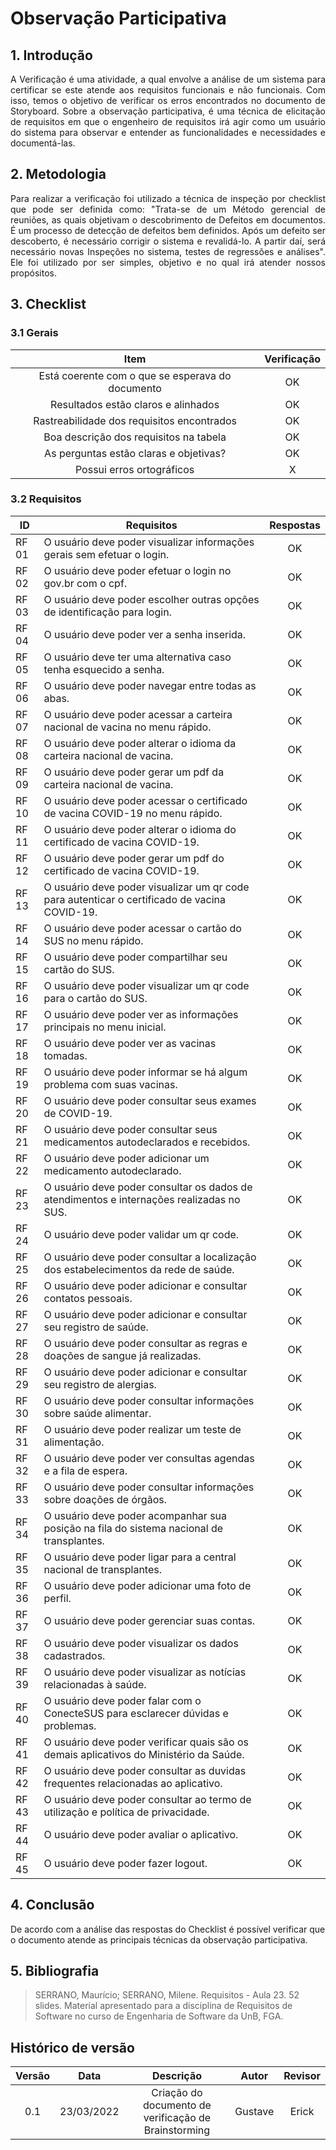 # Observação Participativa

## 1. Introdução

<p style="text-align: justify;"> A Verificação é uma atividade, a qual envolve a análise de um sistema para certificar se este atende aos requisitos funcionais e não funcionais. Com isso, temos o objetivo de verificar os erros encontrados no documento de Storyboard. Sobre a observação participativa, é uma técnica de elicitação de requisitos em que o engenheiro de requisitos irá agir como um usuário do sistema para observar e entender as funcionalidades e necessidades e documentá-las.
</p>

## 2. Metodologia

<p style="text-align: justify;">Para realizar a verificação foi utilizado a técnica de inspeção por checklist que pode ser definida como: "Trata-se de um Método gerencial de reuniões, as quais objetivam o descobrimento de Defeitos em documentos. É um processo de detecção de defeitos bem definidos. Após um defeito ser descoberto, é necessário corrigir o sistema e revalidá-lo. A partir daí, será necessário novas Inspeções no sistema, testes de regressões e análises". Ele foi utilizado por ser simples, objetivo e no qual irá atender nossos propósitos.
</p>

## 3. Checklist

### 3.1 Gerais

|                       Item                       | Verificação |
| :----------------------------------------------: | :---------: |
| Está coerente com o que se esperava do documento |     OK      |
|       Resultados estão claros e alinhados        |     OK      |
|    Rastreabilidade dos requisitos encontrados    |     OK      |
|      Boa descrição dos requisitos na tabela      |     OK      |
|      As perguntas estão claras e objetivas?      |     OK      |
|            Possui erros ortográficos             |      X      |

### 3.2 Requisitos

| ID    | Requisitos                                                                                   | Respostas |
| ----- | -------------------------------------------------------------------------------------------- | :-------: |
| RF 01 | O usuário deve poder visualizar informações gerais sem efetuar o login.                      |    OK     |
| RF 02 | O usuário deve poder efetuar o login no gov.br com o cpf.                                    |    OK     |
| RF 03 | O usuário deve poder escolher outras opções de identificação para login.                     |    OK     |
| RF 04 | O usuário deve poder ver a senha inserida.                                                   |    OK     |
| RF 05 | O usuário deve ter uma alternativa caso tenha esquecido a senha.                             |    OK     |
| RF 06 | O usuário deve poder navegar entre todas as abas.                                            |    OK     |
| RF 07 | O usuário deve poder acessar a carteira nacional de vacina no menu rápido.                   |    OK     |
| RF 08 | O usuário deve poder alterar o idioma da carteira nacional de vacina.                        |    OK     |
| RF 09 | O usuário deve poder gerar um pdf da carteira nacional de vacina.                            |    OK     |
| RF 10 | O usuário deve poder acessar o certificado de vacina COVID-19 no menu rápido.                |    OK     |
| RF 11 | O usuário deve poder alterar o idioma do certificado de vacina COVID-19.                     |    OK     |
| RF 12 | O usuário deve poder gerar um pdf do certificado de vacina COVID-19.                         |    OK     |
| RF 13 | O usuário deve poder visualizar um qr code para autenticar o certificado de vacina COVID-19. |    OK     |
| RF 14 | O usuário deve poder acessar o cartão do SUS no menu rápido.                                 |    OK     |
| RF 15 | O usuário deve poder compartilhar seu cartão do SUS.                                         |    OK     |
| RF 16 | O usuário deve poder visualizar um qr code para o cartão do SUS.                             |    OK     |
| RF 17 | O usuário deve poder ver as informações principais no menu inicial.                          |    OK     |
| RF 18 | O usuário deve poder ver as vacinas tomadas.                                                 |    OK     |
| RF 19 | O usuário deve poder informar se há algum problema com suas vacinas.                         |    OK     |
| RF 20 | O usuário deve poder consultar seus exames de COVID-19.                                      |    OK     |
| RF 21 | O usuário deve poder consultar seus medicamentos autodeclarados e recebidos.                 |    OK     |
| RF 22 | O usuário deve poder adicionar um medicamento autodeclarado.                                 |    OK     |
| RF 23 | O usuário deve poder consultar os dados de atendimentos e internações realizadas no SUS.     |    OK     |
| RF 24 | O usuário deve poder validar um qr code.                                                     |    OK     |
| RF 25 | O usuário deve poder consultar a localização dos estabelecimentos da rede de saúde.          |    OK     |
| RF 26 | O usuário deve poder adicionar e consultar contatos pessoais.                                |    OK     |
| RF 27 | O usuário deve poder adicionar e consultar seu registro de saúde.                            |    OK     |
| RF 28 | O usuário deve poder consultar as regras e doações de sangue já realizadas.                  |    OK     |
| RF 29 | O usuário deve poder adicionar e consultar seu registro de alergias.                         |    OK     |
| RF 30 | O usuário deve poder consultar informações sobre saúde alimentar.                            |    OK     |
| RF 31 | O usuário deve poder realizar um teste de alimentação.                                       |    OK     |
| RF 32 | O usuário deve poder ver consultas agendas e a fila de espera.                               |    OK     |
| RF 33 | O usuário deve poder consultar informações sobre doações de órgãos.                          |    OK     |
| RF 34 | O usuário deve poder acompanhar sua posição na fila do sistema nacional de transplantes.     |    OK     |
| RF 35 | O usuário deve poder ligar para a central nacional de transplantes.                          |    OK     |
| RF 36 | O usuário deve poder adicionar uma foto de perfil.                                           |    OK     |
| RF 37 | O usuário deve poder gerenciar suas contas.                                                  |    OK     |
| RF 38 | O usuário deve poder visualizar os dados cadastrados.                                        |    OK     |
| RF 39 | O usuário deve poder visualizar as notícias relacionadas à saúde.                            |    OK     |
| RF 40 | O usuário deve poder falar com o ConecteSUS para esclarecer dúvidas e problemas.             |    OK     |
| RF 41 | O usuário deve poder verificar quais são os demais aplicativos do Ministério da Saúde.       |    OK     |
| RF 42 | O usuário deve poder consultar as duvidas frequentes relacionadas ao aplicativo.             |    OK     |
| RF 43 | O usuário deve poder consultar ao termo de utilização e política de privacidade.             |    OK     |
| RF 44 | O usuário deve poder avaliar o aplicativo.                                                   |    OK     |
| RF 45 | O usuário deve poder fazer logout.                                                           |    OK     |

## 4. Conclusão

De acordo com a análise das respostas do Checklist é possível verificar que o documento atende as principais técnicas da observação participativa.

## 5. Bibliografia

> SERRANO, Maurício; SERRANO, Milene. Requisitos - Aula 23. 52 slides. Material apresentado para a disciplina de Requisitos de Software no curso de Engenharia de Software da UnB, FGA.

## Histórico de versão

| Versão |    Data    |                      Descrição                       |  Autor  | Revisor |
| :----: | :--------: | :--------------------------------------------------: | :-----: | :-----: |
|  0.1   | 23/03/2022 | Criação do documento de verificação de Brainstorming | Gustave |  Erick  |

